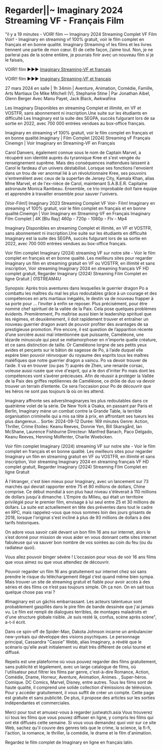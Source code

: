 # Regarder||~ Imaginary 2024 Streaming VF - Français Film

"il y a 19 minutes - VOIR! film — Imaginary 2024 Streaming Complet VF Film Voir! - Imaginary en streaming vf 100% gratuit, voir le film complet en français et en bonne qualité. Imaginary Streaming vf les films et les livres tiennent une partie de mon cœur. Et de cette façon, j’aime tout. Non, je ne parlerai pas de la scène entière, je pourrais finir avec un nouveau film si je le faisais,

VOIR!! film ►►► [Imaginary Streaming-VF et francais](https://t.co/z4lpx059ii)

VOIR!! film ►►► [Imaginary Streaming-VF et francais](https://t.co/z4lpx059ii)

27 mars 2024 en salle | 1h 34min | Aventure, Animation, Comédie, Famille, Arts Martiaux
De Mike Mitchell (V), Stephanie Stine | Par Jonathan Aibel, Glenn Berger
Avec Manu Payet, Jack Black, Awkwafina

Les Imaginary Disponibles en streaming Complet et illimité, en VF et VOSTFR, sans abonnement ni inscription.Une suite sur les étudiants en difficulté Les Imaginary est la suite des SEGPA, succès fulgurant lors de sa sortie en 2022, avec 700 000 entrées vendues au box-office français.

Imaginary en streaming vf 100% gratuit, voir le film complet en français et en bonne qualité.Imaginary | Film Complet [2024] Streaming vF Français Cinemgn | Voir Imaginary en Streaming-VF en Français

Carol Danvers, également connue sous le nom de Captain Marvel, a récupéré son identité auprès du tyrannique Kree et s'est vengée du renseignement suprême. Mais des conséquences inattendues laissent à Carol le fardeau d'un univers déstabilisé. Lorsque ses fonctions l'envoient dans un trou de ver anormal lié à un révolutionnaire Kree, ses pouvoirs s'entremêlent avec ceux de la superfan de Jersey City, Kamala Khan, alias Mme Marvel, et de l'ex-nièce de Carol, maintenant S.A.B.E.R. Capitaine astronaute Monica Rambeau. Ensemble, ce trio improbable doit faire équipe et apprendre à travailler ensemble pour sauver l'univers.

[Voir-Film!] Imaginary 2023 Streaming Complet VF Voir- Film! Imaginary en streaming vf 100% gratuit, voir le film complet en français et en bonne qualité.Cinemgn | Voir Imaginary en Streaming-VF en Français Imaginary Film Complet | 4K [Blu Ray] 460p - 720p - 1080p - Flv - Mp4

Imaginary Disponibles en streaming Complet et illimité, en VF et VOSTFR, sans abonnement ni inscription.Une suite sur les étudiants en difficulté Imaginary est la suite des SEGPA, succès fulgurant lors de sa sortie en 2022, avec 700 000 entrées vendues au box-office français.

Voir film complet Imaginary (2024) streaming VF sur notre site - Voir le film complet en français et en bonne qualité. Les meilleurs sites pour regarder Imaginary un film en streaming gratuit en VF ou VOSTFR, en illimité et sans inscription, Voir streaming Imaginary 2024 en streaming français VF HD complet gratuit, Regarder Imaginary (2024) Streaming Film Complet en ligne Gratuit | 01STREAM4U

Synopsis: Après trois aventures dans lesquelles le guerrier dragon Po a combattu les maîtres du mal les plus redoutables grâce à un courage et des compétences en arts martiaux inégalés, le destin va de nouveau frapper à sa porte pour … l’inviter à enfin se reposer. Plus précisément, pour être nommé chef spirituel de la vallée de la Paix. Cela pose quelques problèmes évidents. Premièrement, Po maîtrise aussi bien le leadership spirituel que les régimes, et deuxièmement, il doit rapidement trouver et entraîner un nouveau guerrier dragon avant de pouvoir profiter des avantages de sa prestigieuse promotion. Pire encore, il est question de l’apparition récente d’une sorcière aussi mal intentionnée que puissante, Caméléone, une lézarde minuscule qui peut se métamorphoser en n'importe quelle créature, et ce sans distinction de taille. Or Caméléone lorgne de ses petits yeux avides et perçants sur le bâton de sagesse de Po, à l’aide duquel elle espère bien pouvoir réinvoquer du royaume des esprits tous les maîtres maléfiques que notre guerrier dragon a vaincu. Po va devoir trouver de l’aide. Il va en trouver (ou pas ?) auprès de Zhen, une renarde corsac, voleuse aussi rusée que vive d'esprit, qui a le don d’irriter Po mais dont les compétences vont s’avérer précieuses. Afin de réussir à protéger la Vallée de la Paix des griffes reptiliennes de Caméléone, ce drôle de duo va devoir trouver un terrain d’entente. Ce sera l’occasion pour Po de découvrir que les héros ne sont pas toujours là où on les attend.

Imaginary affronte ses adversImaginaryes les plus redoutables dans ce quatrième volet de la série. De New York à Osaka, en passant par Paris et Berlin, Imaginary mène un combat contre la Grande Table, la terrible organisation criminelle qui a mis sa tête à prix, en affrontant ses tueurs les plus dangereux... Sortie: 2024-09-12 Durée: 169 minutes Genre: Action, Thriller, Crime Etoiles: Keanu Reeves, Donnie Yen, Bill Skarsgård, Ian McShane, Laurence Fishburne Directeur: Manfred Banach, Paco Delgado, Keanu Reeves, Henning Molfenter, Charlie Woebcken.

Voir film complet Imaginary (2024) streaming VF sur notre site - Voir le film complet en français et en bonne qualité. Les meilleurs sites pour regarder Imaginary un film en streaming gratuit en VF ou VOSTFR, en illimité et sans inscription, Voir streaming Imaginary 2024 en streaming français VF HD complet gratuit, Regarder Imaginary (2024) Streaming Film Complet en ligne Gratuit

À l'étranger, c'est bien mieux pour Imaginary, avec un lancement sur 73 marchés qui devrait rapporter entre 75 et 80 millions de dollars, Chine comprise. Ce début mondial à son plus haut niveau s'élèverait à 110 millions de dollars jusqu'à dimanche. L'Empire du Milieu, qui était un territoire privilégié pour le premier film, envisage à lui seul entre 25 et 30 millions de dollars. La suite est actuellement en tête des préventes dans tout le cadre en RPC, mais rappelez-vous que nous sommes loin des jours grisants de 2018, lorsque l'original s'est incliné à plus de 93 millions de dollars à des tarifs historiques.

On adore vous savoir calé devant un bon film 16 ans sur internet, alors le s’est donné pour mission de vous aider en vous donnant cette sites internet fabuleuse qui va sauver bon nombre de vos soirées au coin du feu (ou du radiateur quoi).

Vous allez pouvoir binger sévère ! L’occasion pour vous de voir 16 ans films que vous aimez ou que vous attendiez de découvrir.

Pouvoir regarder un film 16 ans gratuitement sur internet chez soi sans prendre le risque du téléchargement illégal c’est quand même bien sympa. Mais trouver un site de streaming gratuit et fiable pour avoir accès à des séries et des films ce n’est pas toujours simple. Oh ça non. On en sait tous quelque chose pas vrai ?

#Imaginary est un gâchis embarrassant. Les acteurs talentueux sont probablement gaspillés dans le pire film de bande dessinée que j'ai jamais vu. Le film est rempli de dialogues terribles, de montages maladroits et d'une structure globale risible. Je suis resté là, confus, scène après scène", a-t-il écrit.

Dans ce spin-off de Spider-Man, Dakota Johnson incarne un ambulancier new-yorkais qui développe des visions psychiques. Le personnage principal, Cassandra "Cassie" Webb, alias Imaginary, a révélé que le scénario qu'elle avait initialement vu était très différent de celui tourné et diffusé.

Repelis est une plateforme où vous pouvez regarder des films gratuitement, sans publicité et légalement, avec un large catalogue de films, où l'utilisateur peut filtrer les films par genre, c'est-à-dire Romance, Action, Comédie, Drame, Horreur, Aventure, Animation, Animes. , Super-héros. Comique. DC Comics, Marvel, Disney, entre autres. Tous les films sont de haute qualité, il comprend une solide collection d'émissions de télévision. Pour y accéder gratuitement, il vous suffit de créer un compte. Cette page est gratuite et sans publicité. De plus, il propose des articles sur les sorties indépendantes et commerciales.

Merci pour tout et amusez-vous à regarder justwatch.asia
Vous trouverez ici tous les films que vous pouvez diffuser en ligne, y compris les films qui ont été diffusés cette semaine. Si vous vous demandez quoi voir sur ce site Web, sachez qu'il couvre des genres tels que le crime, la science, la fi-fi, l'action, la romance, le thriller, la comédie, le drame et le film d'animation.

Regardez le film complet de Imaginary en ligne en français latin.
